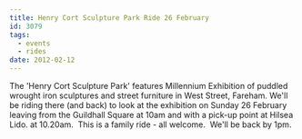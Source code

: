 ```yaml
---
title: Henry Cort Sculpture Park Ride 26 February
id: 3079
tags:
  - events
  - rides
date: 2012-02-12
---
```


The 'Henry Cort Sculpture Park' features Millennium Exhibition of puddled wrought iron sculptures and street furniture in West Street, Fareham. We'll be riding there (and back) to look at the exhibition on Sunday 26 February leaving from the Guildhall Square at 10am and with a pick-up point at Hilsea Lido. at 10.20am.  This is a family ride - all welcome.  We'll be back by 1pm.
